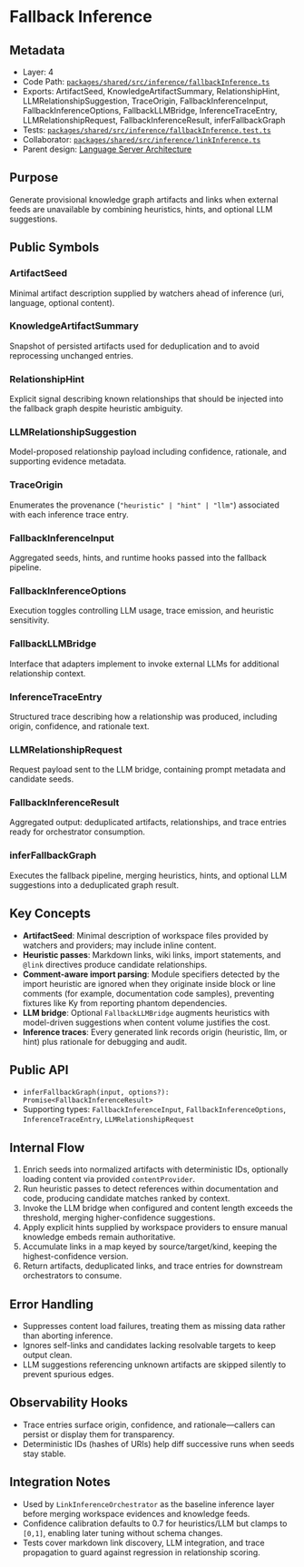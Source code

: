 # Fallback Inference

## Metadata
- Layer: 4
- Code Path: [`packages/shared/src/inference/fallbackInference.ts`](../../../packages/shared/src/inference/fallbackInference.ts)
- Exports: ArtifactSeed, KnowledgeArtifactSummary, RelationshipHint, LLMRelationshipSuggestion, TraceOrigin, FallbackInferenceInput, FallbackInferenceOptions, FallbackLLMBridge, InferenceTraceEntry, LLMRelationshipRequest, FallbackInferenceResult, inferFallbackGraph
- Tests: [`packages/shared/src/inference/fallbackInference.test.ts`](../../../packages/shared/src/inference/fallbackInference.test.ts)
- Collaborator: [`packages/shared/src/inference/linkInference.ts`](../../../packages/shared/src/inference/linkInference.ts)
- Parent design: [Language Server Architecture](../language-server-runtime/linkInferenceOrchestrator.mdmd.md)

## Purpose
Generate provisional knowledge graph artifacts and links when external feeds are unavailable by combining heuristics, hints, and optional LLM suggestions.

## Public Symbols

### ArtifactSeed
Minimal artifact description supplied by watchers ahead of inference (uri, language, optional content).

### KnowledgeArtifactSummary
Snapshot of persisted artifacts used for deduplication and to avoid reprocessing unchanged entries.

### RelationshipHint
Explicit signal describing known relationships that should be injected into the fallback graph despite heuristic ambiguity.

### LLMRelationshipSuggestion
Model-proposed relationship payload including confidence, rationale, and supporting evidence metadata.

### TraceOrigin
Enumerates the provenance (`"heuristic" | "hint" | "llm"`) associated with each inference trace entry.

### FallbackInferenceInput
Aggregated seeds, hints, and runtime hooks passed into the fallback pipeline.

### FallbackInferenceOptions
Execution toggles controlling LLM usage, trace emission, and heuristic sensitivity.

### FallbackLLMBridge
Interface that adapters implement to invoke external LLMs for additional relationship context.

### InferenceTraceEntry
Structured trace describing how a relationship was produced, including origin, confidence, and rationale text.

### LLMRelationshipRequest
Request payload sent to the LLM bridge, containing prompt metadata and candidate seeds.

### FallbackInferenceResult
Aggregated output: deduplicated artifacts, relationships, and trace entries ready for orchestrator consumption.

### inferFallbackGraph
Executes the fallback pipeline, merging heuristics, hints, and optional LLM suggestions into a deduplicated graph result.

## Key Concepts
- **ArtifactSeed**: Minimal description of workspace files provided by watchers and providers; may include inline content.
- **Heuristic passes**: Markdown links, wiki links, import statements, and `@link` directives produce candidate relationships.
- **Comment-aware import parsing**: Module specifiers detected by the import heuristic are ignored when they originate inside block or line comments (for example, documentation code samples), preventing fixtures like Ky from reporting phantom dependencies.
- **LLM bridge**: Optional `FallbackLLMBridge` augments heuristics with model-driven suggestions when content volume justifies the cost.
- **Inference traces**: Every generated link records origin (heuristic, llm, or hint) plus rationale for debugging and audit.

## Public API
- `inferFallbackGraph(input, options?): Promise<FallbackInferenceResult>`
- Supporting types: `FallbackInferenceInput`, `FallbackInferenceOptions`, `InferenceTraceEntry`, `LLMRelationshipRequest`

## Internal Flow
1. Enrich seeds into normalized artifacts with deterministic IDs, optionally loading content via provided `contentProvider`.
2. Run heuristic passes to detect references within documentation and code, producing candidate matches ranked by context.
3. Invoke the LLM bridge when configured and content length exceeds the threshold, merging higher-confidence suggestions.
4. Apply explicit hints supplied by workspace providers to ensure manual knowledge embeds remain authoritative.
5. Accumulate links in a map keyed by source/target/kind, keeping the highest-confidence version.
6. Return artifacts, deduplicated links, and trace entries for downstream orchestrators to consume.

## Error Handling
- Suppresses content load failures, treating them as missing data rather than aborting inference.
- Ignores self-links and candidates lacking resolvable targets to keep output clean.
- LLM suggestions referencing unknown artifacts are skipped silently to prevent spurious edges.

## Observability Hooks
- Trace entries surface origin, confidence, and rationale—callers can persist or display them for transparency.
- Deterministic IDs (hashes of URIs) help diff successive runs when seeds stay stable.

## Integration Notes
- Used by `LinkInferenceOrchestrator` as the baseline inference layer before merging workspace evidences and knowledge feeds.
- Confidence calibration defaults to 0.7 for heuristics/LLM but clamps to `[0,1]`, enabling later tuning without schema changes.
- Tests cover markdown link discovery, LLM integration, and trace propagation to guard against regression in relationship scoring.
